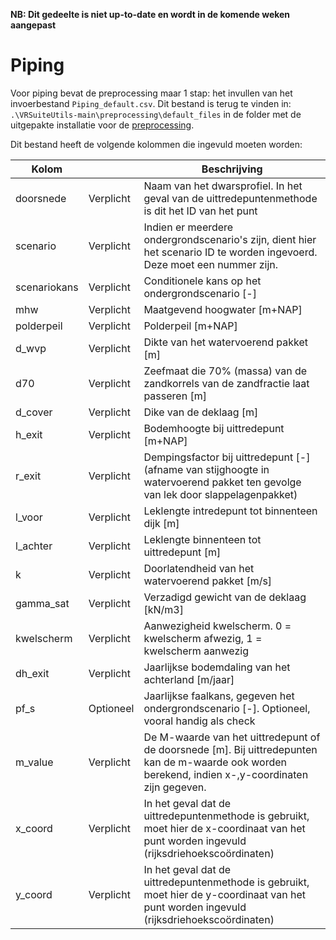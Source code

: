 **NB: Dit gedeelte is niet up-to-date en wordt in de komende weken aangepast**

# Piping

Voor piping bevat de preprocessing maar 1 stap: het invullen van het invoerbestand `Piping_default.csv`. Dit bestand is terug te vinden in: ```.\VRSuiteUtils-main\preprocessing\default_files``` in de folder met de uitgepakte installatie voor de [preprocessing](..\Installaties\VRUtils.md).

Dit bestand heeft de volgende kolommen die ingevuld moeten worden:

| Kolom       	 | 	         | Beschrijving                                                                                                                                                                                 	                                        |
|----------|-----------|---------------------------------------------------------------------------------------------------------------------------------------------------------------------------------------------------------------------------------------|
| doorsnede | Verplicht 	 | Naam van het dwarsprofiel. In het geval van de uittredepuntenmethode is dit het ID van het punt                                                                                                                                     	 |
| scenario | Verplicht 	 | Indien er meerdere ondergrondscenario's zijn, dient hier het scenario ID te worden ingevoerd. Deze moet een nummer zijn.                                                                                                              |
| scenariokans | Verplicht | Conditionele kans op het ondergrondscenario [-]                                                                                                                                                                                       |
| mhw      | Verplicht 	 | Maatgevend hoogwater [m+NAP]                                                                                                                                                                                                          |
| polderpeil | Verplicht 	 | Polderpeil [m+NAP]                                                                                                                                                                                                                    |
| d_wvp    | Verplicht 	 | Dikte van het watervoerend pakket [m]	                                                                                                                                                                                                |
| d70      | Verplicht 	 | Zeefmaat die 70% (massa) van de zandkorrels van de zandfractie laat passeren [m]	                                                                                                                                                     |
| d_cover 	 | Verplicht 	 | Dike van de deklaag [m]                                                                                                                                                                                                               |
| h_exit 	 |  Verplicht 	 | Bodemhoogte bij uittredepunt [m+NAP]	                                                                                                                                                                                                 |
| r_exit   | Verplicht 	 | Dempingsfactor bij uittredepunt [-] (afname van stijghoogte in watervoerend pakket ten gevolge van lek door slappelagenpakket)	                                                                                                       |
| l_voor  	 | Verplicht 	 | Leklengte intredepunt tot binnenteen dijk [m]                                                                                                                                                                                         |
| l_achter | Verplicht | Leklengte binnenteen tot uittredepunt [m]	                                                                                                                                                                                            |
| k  	     | Verplicht 	 | Doorlatendheid van het watervoerend pakket [m/s]	                                                                                                                                                                                     |
| gamma_sat | Verplicht 	 | Verzadigd gewicht van de deklaag [kN/m3]	                                                                                                                                                                                             |
| kwelscherm | Verplicht 	 | Aanwezigheid kwelscherm. 0 = kwelscherm afwezig, 1 = kwelscherm aanwezig	                                                                                                                                                             |
| dh_exit 	 | Verplicht 	 | Jaarlijkse bodemdaling van het achterland [m/jaar]	                                                                                                                                                                                   |
| pf_s 	   |  Optioneel | Jaarlijkse faalkans, gegeven het ondergrondscenario [-]. Optioneel, vooral handig als check	                                                                                                                                          |
| m_value  | Verplicht 	 | De M-waarde van het uittredepunt of de doorsnede [m]. Bij uittredepunten kan de m-waarde ook worden berekend, indien x-,y-coordinaten zijn gegeven. 	                                                                                 |
| x_coord  	 | Verplicht | In het geval dat de uittredepuntenmethode is gebruikt, moet hier de x-coordinaat van het punt worden ingevuld (rijksdriehoekscoördinaten)                                                                                             |
| y_coord  | Verplicht | In het geval dat de uittredepuntenmethode is gebruikt, moet hier de y-coordinaat van het punt worden ingevuld (rijksdriehoekscoördinaten)	                                                                                            |

